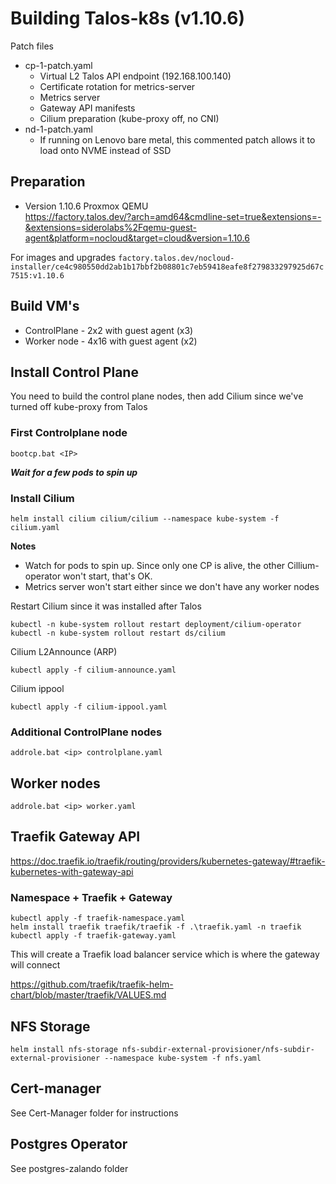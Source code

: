 # Building Talos-k8s (v1.10.6)

Patch files
- cp-1-patch.yaml
    - Virtual L2 Talos API endpoint (192.168.100.140)
    - Certificate rotation for metrics-server
    - Metrics server
    - Gateway API manifests
    - Cilium preparation (kube-proxy off, no CNI)
- nd-1-patch.yaml
    - If running on Lenovo bare metal, this commented patch allows it to load onto NVME instead of SSD

## Preparation
- Version 1.10.6 Proxmox QEMU  
    https://factory.talos.dev/?arch=amd64&cmdline-set=true&extensions=-&extensions=siderolabs%2Fqemu-guest-agent&platform=nocloud&target=cloud&version=1.10.6

For images and upgrades
    ```factory.talos.dev/nocloud-installer/ce4c980550dd2ab1b17bbf2b08801c7eb59418eafe8f279833297925d67c7515:v1.10.6```

## Build VM's
- ControlPlane - 2x2 with guest agent (x3)
- Worker node - 4x16 with guest agent (x2)

## Install Control Plane

You need to build the control plane nodes, then add Cilium since we've turned off kube-proxy from Talos

### First Controlplane node
```
bootcp.bat <IP>
```

***Wait for a few pods to spin up***

### Install Cilium 

```
helm install cilium cilium/cilium --namespace kube-system -f cilium.yaml
```

**Notes**
- Watch for pods to spin up.  Since only one CP is alive, the other Cillium-operator won't start, that's OK.
- Metrics server won't start either since we don't have any worker nodes

Restart Cilium since it was installed after Talos
```
kubectl -n kube-system rollout restart deployment/cilium-operator
kubectl -n kube-system rollout restart ds/cilium
```

Cilium L2Announce (ARP)
```
kubectl apply -f cilium-announce.yaml
```

Cilium ippool
```
kubectl apply -f cilium-ippool.yaml
```

### Additional ControlPlane nodes
```
addrole.bat <ip> controlplane.yaml 
```

## Worker nodes
```
addrole.bat <ip> worker.yaml
```

## Traefik Gateway API
https://doc.traefik.io/traefik/routing/providers/kubernetes-gateway/#traefik-kubernetes-with-gateway-api

### Namespace + Traefik + Gateway 
```
kubectl apply -f traefik-namespace.yaml
helm install traefik traefik/traefik -f .\traefik.yaml -n traefik
kubectl apply -f traefik-gateway.yaml
```
This will create a Traefik load balancer service which is where the gateway will connect

https://github.com/traefik/traefik-helm-chart/blob/master/traefik/VALUES.md


## NFS Storage
```
helm install nfs-storage nfs-subdir-external-provisioner/nfs-subdir-external-provisioner --namespace kube-system -f nfs.yaml
```

## Cert-manager
See Cert-Manager folder for instructions

## Postgres Operator
See postgres-zalando folder
